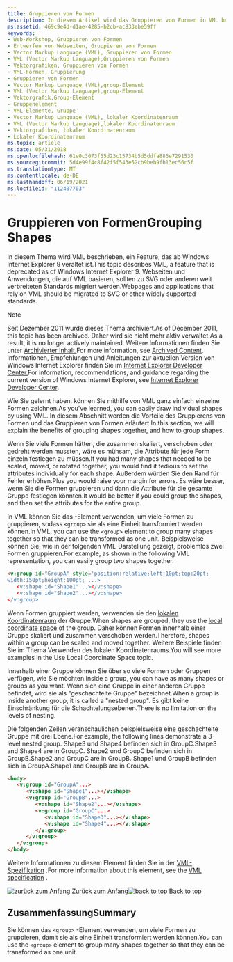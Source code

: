 ```yaml
---
title: Gruppieren von Formen
description: In diesem Artikel wird das Gruppieren von Formen in VML beschrieben, einem Feature, das seit Windows Internet Explorer 9 veraltet ist.
ms.assetid: 469c9e4d-d1ae-4285-b2cb-ac833ebe59ff
keywords:
- Web-Workshop, Gruppieren von Formen
- Entwerfen von Webseiten, Gruppieren von Formen
- Vector Markup Language (VML), Gruppieren von Formen
- VML (Vector Markup Language),Gruppieren von Formen
- Vektorgrafiken, Gruppieren von Formen
- VML-Formen, Gruppierung
- Gruppieren von Formen
- Vector Markup Language (VML),group-Element
- VML (Vector Markup Language),group-Element
- Vektorgrafik,Group-Element
- Gruppenelement
- VML-Elemente, Gruppe
- Vector Markup Language (VML), lokaler Koordinatenraum
- VML (Vector Markup Language),lokaler Koordinatenraum
- Vektorgrafiken, lokaler Koordinatenraum
- Lokaler Koordinatenraum
ms.topic: article
ms.date: 05/31/2018
ms.openlocfilehash: 61e0c3073f55d23c15734b5d5ddfa886e7291530
ms.sourcegitcommit: 5d4e99f4c8f42f5f543e52cb9beb9fb13ec56c5f
ms.translationtype: MT
ms.contentlocale: de-DE
ms.lasthandoff: 06/19/2021
ms.locfileid: "112407703"
---
```

# <a name="grouping-shapes"></a><span data-ttu-id="d7304-119">Gruppieren von Formen</span><span class="sxs-lookup"><span data-stu-id="d7304-119">Grouping Shapes</span></span>

<span data-ttu-id="d7304-120">In diesem Thema wird VML beschrieben, ein Feature, das ab Windows Internet Explorer 9 veraltet ist.</span><span class="sxs-lookup"><span data-stu-id="d7304-120">This topic describes VML, a feature that is deprecated as of Windows Internet Explorer 9.</span></span> <span data-ttu-id="d7304-121">Webseiten und Anwendungen, die auf VML basieren, sollten zu SVG oder anderen weit verbreiteten Standards migriert werden.</span><span class="sxs-lookup"><span data-stu-id="d7304-121">Webpages and applications that rely on VML should be migrated to SVG or other widely supported standards.</span></span>

> [!Note]  
> <span data-ttu-id="d7304-122">Seit Dezember 2011 wurde dieses Thema archiviert.</span><span class="sxs-lookup"><span data-stu-id="d7304-122">As of December 2011, this topic has been archived.</span></span> <span data-ttu-id="d7304-123">Daher wird sie nicht mehr aktiv verwaltet.</span><span class="sxs-lookup"><span data-stu-id="d7304-123">As a result, it is no longer actively maintained.</span></span> <span data-ttu-id="d7304-124">Weitere Informationen finden Sie unter [Archivierter Inhalt.](/previous-versions/windows/internet-explorer/ie-developer/)</span><span class="sxs-lookup"><span data-stu-id="d7304-124">For more information, see [Archived Content](/previous-versions/windows/internet-explorer/ie-developer/).</span></span> <span data-ttu-id="d7304-125">Informationen, Empfehlungen und Anleitungen zur aktuellen Version von Windows Internet Explorer finden Sie im [Internet Explorer Developer Center.](https://msdn.microsoft.com/ie/)</span><span class="sxs-lookup"><span data-stu-id="d7304-125">For information, recommendations, and guidance regarding the current version of Windows Internet Explorer, see [Internet Explorer Developer Center](https://msdn.microsoft.com/ie/).</span></span>

 

<span data-ttu-id="d7304-126">Wie Sie gelernt haben, können Sie mithilfe von VML ganz einfach einzelne Formen zeichnen.</span><span class="sxs-lookup"><span data-stu-id="d7304-126">As you've learned, you can easily draw individual shapes by using VML.</span></span> <span data-ttu-id="d7304-127">In diesem Abschnitt werden die Vorteile des Gruppierens von Formen und das Gruppieren von Formen erläutert.</span><span class="sxs-lookup"><span data-stu-id="d7304-127">In this section, we will explain the benefits of grouping shapes together, and how to group shapes.</span></span>

<span data-ttu-id="d7304-128">Wenn Sie viele Formen hätten, die zusammen skaliert, verschoben oder gedreht werden mussten, wäre es mühsam, die Attribute für jede Form einzeln festlegen zu müssen.</span><span class="sxs-lookup"><span data-stu-id="d7304-128">If you had many shapes that needed to be scaled, moved, or rotated together, you would find it tedious to set the attributes individually for each shape.</span></span> <span data-ttu-id="d7304-129">Außerdem würden Sie den Rand für Fehler erhöhen.</span><span class="sxs-lookup"><span data-stu-id="d7304-129">Plus you would raise your margin for errors.</span></span> <span data-ttu-id="d7304-130">Es wäre besser, wenn Sie die Formen gruppieren und dann die Attribute für die gesamte Gruppe festlegen könnten.</span><span class="sxs-lookup"><span data-stu-id="d7304-130">It would be better if you could group the shapes, and then set the attributes for the entire group.</span></span>

<span data-ttu-id="d7304-131">In VML können Sie das -Element verwenden, um viele Formen zu gruppieren, sodass `<group>` sie als eine Einheit transformiert werden können.</span><span class="sxs-lookup"><span data-stu-id="d7304-131">In VML, you can use the `<group>` element to group many shapes together so that they can be transformed as one unit.</span></span> <span data-ttu-id="d7304-132">Beispielsweise können Sie, wie in der folgenden VML-Darstellung gezeigt, problemlos zwei Formen gruppieren.</span><span class="sxs-lookup"><span data-stu-id="d7304-132">For example, as shown in the following VML representation, you can easily group two shapes together.</span></span>


```HTML
<v:group id="GroupA" style='position:relative;left:10pt;top:20pt;
width:150pt;height:100pt; ...>
   <v:shape id="Shape1"...></v:shape>
   <v:shape id="Shape2"...></v:shape>
</v:group>
```



<span data-ttu-id="d7304-133">Wenn Formen gruppiert werden, verwenden sie den [lokalen Koordinatenraum](web-workshop---how-to-use-vml-on-web-pages----local-coordinate-space.md) der Gruppe.</span><span class="sxs-lookup"><span data-stu-id="d7304-133">When shapes are grouped, they use the [local coordinate space](web-workshop---how-to-use-vml-on-web-pages----local-coordinate-space.md) of the group.</span></span> <span data-ttu-id="d7304-134">Daher können Formen innerhalb einer Gruppe skaliert und zusammen verschoben werden.</span><span class="sxs-lookup"><span data-stu-id="d7304-134">Therefore, shapes within a group can be scaled and moved together.</span></span> <span data-ttu-id="d7304-135">Weitere Beispiele finden Sie im Thema Verwenden des lokalen Koordinatenraums.</span><span class="sxs-lookup"><span data-stu-id="d7304-135">You will see more examples in the Use Local Coordinate Space topic.</span></span>

<span data-ttu-id="d7304-136">Innerhalb einer Gruppe können Sie über so viele Formen oder Gruppen verfügen, wie Sie möchten.</span><span class="sxs-lookup"><span data-stu-id="d7304-136">Inside a group, you can have as many shapes or groups as you want.</span></span> <span data-ttu-id="d7304-137">Wenn sich eine Gruppe in einer anderen Gruppe befindet, wird sie als "geschachtelte Gruppe" bezeichnet.</span><span class="sxs-lookup"><span data-stu-id="d7304-137">When a group is inside another group, it is called a "nested group".</span></span> <span data-ttu-id="d7304-138">Es gibt keine Einschränkung für die Schachtelungsebenen.</span><span class="sxs-lookup"><span data-stu-id="d7304-138">There is no limitation on the levels of nesting.</span></span>

<span data-ttu-id="d7304-139">Die folgenden Zeilen veranschaulichen beispielsweise eine geschachtelte Gruppe mit drei Ebene.</span><span class="sxs-lookup"><span data-stu-id="d7304-139">For example, the following lines demonstrate a 3-level nested group.</span></span> <span data-ttu-id="d7304-140">Shape3 und Shape4 befinden sich in GroupC.</span><span class="sxs-lookup"><span data-stu-id="d7304-140">Shape3 and Shape4 are in GroupC.</span></span> <span data-ttu-id="d7304-141">Shape2 und GroupC befinden sich in GroupB.</span><span class="sxs-lookup"><span data-stu-id="d7304-141">Shape2 and GroupC are in GroupB.</span></span> <span data-ttu-id="d7304-142">Shape1 und GroupB befinden sich in GroupA.</span><span class="sxs-lookup"><span data-stu-id="d7304-142">Shape1 and GroupB are in GroupA.</span></span>


```HTML
<body>
   <v:group id="GroupA"...>
      <v:shape id="Shape1"...></v:shape>
      <v:group id="GroupB"...>
         <v:shape id="Shape2"...></v:shape>
         <v:group id="GroupC"...>
            <v:shape id="Shape3"...></v:shape>
            <v:shape id="Shape4"...></v:shape>
         </v:group>
      </v:group>
   </v:group>
</body>
```



<span data-ttu-id="d7304-143">Weitere Informationen zu diesem Element finden Sie in der [VML-Spezifikation](https://www.w3.org/TR/NOTE-VML#-toc416858388) .</span><span class="sxs-lookup"><span data-stu-id="d7304-143">For more information about this element, see the [VML specification](https://www.w3.org/TR/NOTE-VML#-toc416858388) .</span></span>

<span data-ttu-id="d7304-144">[![zurück zum Anfang ](images/top.gif) Zurück zum Anfang](#top)</span><span class="sxs-lookup"><span data-stu-id="d7304-144">[![back to top](images/top.gif) Back to top](#top)</span></span>

## <a name="summary"></a><span data-ttu-id="d7304-145">Zusammenfassung</span><span class="sxs-lookup"><span data-stu-id="d7304-145">Summary</span></span>

<span data-ttu-id="d7304-146">Sie können das `<group>` -Element verwenden, um viele Formen zu gruppieren, damit sie als eine Einheit transformiert werden können.</span><span class="sxs-lookup"><span data-stu-id="d7304-146">You can use the `<group>` element to group many shapes together so that they can be transformed as one unit.</span></span>

 

 